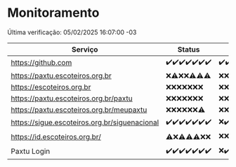 # Monitoramento

Última verificação: 05/02/2025 16:07:00 -03

|Serviço|Status|Últimas 24h|
|---|---|---|
|https://github.com|<span title="2025-01-29: OK=23">✔️</span><span title="2025-01-30: OK=23">✔️</span><span title="2025-01-31: OK=23">✔️</span><span title="2025-02-01: OK=23">✔️</span><span title="2025-02-02: OK=23">✔️</span><span title="2025-02-03: OK=23">✔️</span><span title="2025-02-04: OK=19">✔️</span>|<span title="04/02/2025 17:08:00 -03 : 200">✔️</span><span title="04/02/2025 18:07:00 -03 : 200">✔️</span><span title="04/02/2025 19:07:00 -03 : 200">✔️</span><span title="04/02/2025 20:07:00 -03 : 200">✔️</span><span title="04/02/2025 21:40:00 -03 : 200">✔️</span><span title="04/02/2025 23:08:00 -03 : 200">✔️</span><span title="05/02/2025 00:12:00 -03 : 200">✔️</span><span title="05/02/2025 01:10:00 -03 : 200">✔️</span><span title="05/02/2025 02:08:00 -03 : 200">✔️</span><span title="05/02/2025 03:12:00 -03 : 200">✔️</span><span title="05/02/2025 04:08:00 -03 : 200">✔️</span><span title="05/02/2025 05:11:00 -03 : 200">✔️</span><span title="05/02/2025 06:09:00 -03 : 200">✔️</span><span title="05/02/2025 07:08:00 -03 : 200">✔️</span><span title="05/02/2025 08:06:00 -03 : 200">✔️</span><span title="05/02/2025 09:15:00 -03 : 200">✔️</span><span title="05/02/2025 10:15:00 -03 : 200">✔️</span><span title="05/02/2025 11:07:00 -03 : 200">✔️</span><span title="05/02/2025 12:08:00 -03 : 200">✔️</span><span title="05/02/2025 13:10:00 -03 : 200">✔️</span><span title="05/02/2025 14:07:00 -03 : 200">✔️</span><span title="05/02/2025 15:11:00 -03 : 200">✔️</span><span title="05/02/2025 16:07:00 -03 : 200">✔️</span>|
|https://paxtu.escoteiros.org.br|<span title="2025-01-29: Falhas=23">❌</span><span title="2025-01-30: OK=1, Falhas=22">⚠️</span><span title="2025-01-31: Falhas=23">❌</span><span title="2025-02-01: Falhas=23">❌</span><span title="2025-02-02: OK=1, Falhas=22">⚠️</span><span title="2025-02-03: OK=4, Falhas=19">⚠️</span><span title="2025-02-04: OK=3, Falhas=16">⚠️</span>|<span title="04/02/2025 17:08:00 -03 : 403">❌</span><span title="04/02/2025 18:07:00 -03 : 403">❌</span><span title="04/02/2025 19:07:00 -03 : 403">❌</span><span title="04/02/2025 20:07:00 -03 : 403">❌</span><span title="04/02/2025 21:40:00 -03 : 403">❌</span><span title="04/02/2025 23:08:00 -03 : 403">❌</span><span title="05/02/2025 00:12:00 -03 : 403">❌</span><span title="05/02/2025 01:10:00 -03 : 403">❌</span><span title="05/02/2025 02:08:00 -03 : 403">❌</span><span title="05/02/2025 03:12:00 -03 : 403">❌</span><span title="05/02/2025 04:08:00 -03 : 403">❌</span><span title="05/02/2025 05:11:00 -03 : 403">❌</span><span title="05/02/2025 06:09:00 -03 : 403">❌</span><span title="05/02/2025 07:08:00 -03 : 403">❌</span><span title="05/02/2025 08:06:00 -03 : 403">❌</span><span title="05/02/2025 09:15:00 -03 : 403">❌</span><span title="05/02/2025 10:15:00 -03 : 403">❌</span><span title="05/02/2025 11:07:00 -03 : 403">❌</span><span title="05/02/2025 12:08:00 -03 : 403">❌</span><span title="05/02/2025 13:10:00 -03 : 403">❌</span><span title="05/02/2025 14:07:00 -03 : 403">❌</span><span title="05/02/2025 15:11:00 -03 : 403">❌</span><span title="05/02/2025 16:07:00 -03 : 403">❌</span>|
|https://escoteiros.org.br|<span title="2025-01-29: Falhas=23">❌</span><span title="2025-01-30: Falhas=23">❌</span><span title="2025-01-31: Falhas=23">❌</span><span title="2025-02-01: Falhas=23">❌</span><span title="2025-02-02: Falhas=23">❌</span><span title="2025-02-03: Falhas=23">❌</span><span title="2025-02-04: Falhas=19">❌</span>|<span title="04/02/2025 17:08:00 -03 : 403">❌</span><span title="04/02/2025 18:07:00 -03 : 403">❌</span><span title="04/02/2025 19:07:00 -03 : 403">❌</span><span title="04/02/2025 20:07:00 -03 : 403">❌</span><span title="04/02/2025 21:40:00 -03 : 403">❌</span><span title="04/02/2025 23:08:00 -03 : 403">❌</span><span title="05/02/2025 00:12:00 -03 : 403">❌</span><span title="05/02/2025 01:10:00 -03 : 403">❌</span><span title="05/02/2025 02:08:00 -03 : 403">❌</span><span title="05/02/2025 03:12:00 -03 : 403">❌</span><span title="05/02/2025 04:08:00 -03 : 403">❌</span><span title="05/02/2025 05:11:00 -03 : 403">❌</span><span title="05/02/2025 06:09:00 -03 : 403">❌</span><span title="05/02/2025 07:08:00 -03 : 403">❌</span><span title="05/02/2025 08:06:00 -03 : 403">❌</span><span title="05/02/2025 09:15:00 -03 : 403">❌</span><span title="05/02/2025 10:15:00 -03 : 403">❌</span><span title="05/02/2025 11:07:00 -03 : 403">❌</span><span title="05/02/2025 12:08:00 -03 : 403">❌</span><span title="05/02/2025 13:10:00 -03 : 403">❌</span><span title="05/02/2025 14:07:00 -03 : 403">❌</span><span title="05/02/2025 15:11:00 -03 : 403">❌</span><span title="05/02/2025 16:07:00 -03 : 403">❌</span>|
|https://paxtu.escoteiros.org.br/paxtu|<span title="2025-01-29: Falhas=23">❌</span><span title="2025-01-30: Falhas=23">❌</span><span title="2025-01-31: Falhas=23">❌</span><span title="2025-02-01: Falhas=23">❌</span><span title="2025-02-02: Falhas=23">❌</span><span title="2025-02-03: Falhas=23">❌</span><span title="2025-02-04: Falhas=19">❌</span>|<span title="04/02/2025 17:08:00 -03 : 403">❌</span><span title="04/02/2025 18:07:00 -03 : 403">❌</span><span title="04/02/2025 19:07:00 -03 : 403">❌</span><span title="04/02/2025 20:07:00 -03 : 403">❌</span><span title="04/02/2025 21:40:00 -03 : 403">❌</span><span title="04/02/2025 23:08:00 -03 : 403">❌</span><span title="05/02/2025 00:12:00 -03 : 403">❌</span><span title="05/02/2025 01:10:00 -03 : 403">❌</span><span title="05/02/2025 02:08:00 -03 : 403">❌</span><span title="05/02/2025 03:12:00 -03 : 403">❌</span><span title="05/02/2025 04:08:00 -03 : 403">❌</span><span title="05/02/2025 05:11:00 -03 : 403">❌</span><span title="05/02/2025 06:09:00 -03 : 403">❌</span><span title="05/02/2025 07:08:00 -03 : 403">❌</span><span title="05/02/2025 08:06:00 -03 : 403">❌</span><span title="05/02/2025 09:15:00 -03 : 403">❌</span><span title="05/02/2025 10:15:00 -03 : 403">❌</span><span title="05/02/2025 11:07:00 -03 : 403">❌</span><span title="05/02/2025 12:08:00 -03 : 403">❌</span><span title="05/02/2025 13:10:00 -03 : 403">❌</span><span title="05/02/2025 14:07:00 -03 : 403">❌</span><span title="05/02/2025 15:11:00 -03 : 403">❌</span><span title="05/02/2025 16:07:00 -03 : 403">❌</span>|
|https://paxtu.escoteiros.org.br/meupaxtu|<span title="2025-01-29: Falhas=23">❌</span><span title="2025-01-30: Falhas=23">❌</span><span title="2025-01-31: Falhas=23">❌</span><span title="2025-02-01: Falhas=23">❌</span><span title="2025-02-02: Falhas=23">❌</span><span title="2025-02-03: Falhas=23">❌</span><span title="2025-02-04: OK=1, Falhas=18">⚠️</span>|<span title="04/02/2025 17:08:00 -03 : 403">❌</span><span title="04/02/2025 18:07:00 -03 : 403">❌</span><span title="04/02/2025 19:07:00 -03 : 403">❌</span><span title="04/02/2025 20:07:00 -03 : 403">❌</span><span title="04/02/2025 21:40:00 -03 : 403">❌</span><span title="04/02/2025 23:08:00 -03 : 403">❌</span><span title="05/02/2025 00:12:00 -03 : 403">❌</span><span title="05/02/2025 01:10:00 -03 : 403">❌</span><span title="05/02/2025 02:08:00 -03 : 403">❌</span><span title="05/02/2025 03:12:00 -03 : 403">❌</span><span title="05/02/2025 04:08:00 -03 : 403">❌</span><span title="05/02/2025 05:11:00 -03 : 403">❌</span><span title="05/02/2025 06:09:00 -03 : 403">❌</span><span title="05/02/2025 07:08:00 -03 : 403">❌</span><span title="05/02/2025 08:06:00 -03 : 403">❌</span><span title="05/02/2025 09:15:00 -03 : 403">❌</span><span title="05/02/2025 10:15:00 -03 : 403">❌</span><span title="05/02/2025 11:07:00 -03 : 403">❌</span><span title="05/02/2025 12:08:00 -03 : 403">❌</span><span title="05/02/2025 13:10:00 -03 : 403">❌</span><span title="05/02/2025 14:07:00 -03 : 403">❌</span><span title="05/02/2025 15:11:00 -03 : 403">❌</span><span title="05/02/2025 16:07:00 -03 : 403">❌</span>|
|https://sigue.escoteiros.org.br/siguenacional|<span title="2025-01-29: OK=23">✔️</span><span title="2025-01-30: OK=23">✔️</span><span title="2025-01-31: OK=23">✔️</span><span title="2025-02-01: OK=23">✔️</span><span title="2025-02-02: OK=23">✔️</span><span title="2025-02-03: OK=23">✔️</span><span title="2025-02-04: OK=19">✔️</span>|<span title="04/02/2025 17:08:00 -03 : 0">❌</span><span title="04/02/2025 18:07:00 -03 : 200">✔️</span><span title="04/02/2025 19:07:00 -03 : 502">❌</span><span title="04/02/2025 20:07:00 -03 : 200">✔️</span><span title="04/02/2025 21:40:00 -03 : 200">✔️</span><span title="04/02/2025 23:08:00 -03 : 200">✔️</span><span title="05/02/2025 00:12:00 -03 : 200">✔️</span><span title="05/02/2025 01:10:00 -03 : 200">✔️</span><span title="05/02/2025 02:08:00 -03 : 200">✔️</span><span title="05/02/2025 03:12:00 -03 : 200">✔️</span><span title="05/02/2025 04:08:00 -03 : 200">✔️</span><span title="05/02/2025 05:11:00 -03 : 200">✔️</span><span title="05/02/2025 06:09:00 -03 : 200">✔️</span><span title="05/02/2025 07:08:00 -03 : 200">✔️</span><span title="05/02/2025 08:06:00 -03 : 200">✔️</span><span title="05/02/2025 09:15:00 -03 : 200">✔️</span><span title="05/02/2025 10:15:00 -03 : 200">✔️</span><span title="05/02/2025 11:07:00 -03 : 200">✔️</span><span title="05/02/2025 12:08:00 -03 : 200">✔️</span><span title="05/02/2025 13:10:00 -03 : 200">✔️</span><span title="05/02/2025 14:07:00 -03 : 200">✔️</span><span title="05/02/2025 15:11:00 -03 : 200">✔️</span><span title="05/02/2025 16:07:00 -03 : 200">✔️</span>|
|https://id.escoteiros.org.br/|<span title="2025-01-29: OK=1, Falhas=22">⚠️</span><span title="2025-01-30: Falhas=23">❌</span><span title="2025-01-31: OK=1, Falhas=22">⚠️</span><span title="2025-02-01: OK=1, Falhas=22">⚠️</span><span title="2025-02-02: OK=2, Falhas=21">⚠️</span><span title="2025-02-03: Falhas=23">❌</span><span title="2025-02-04: Falhas=19">❌</span>|<span title="04/02/2025 17:09:00 -03 : 403">❌</span><span title="04/02/2025 18:07:00 -03 : 403">❌</span><span title="04/02/2025 19:07:00 -03 : 403">❌</span><span title="04/02/2025 20:07:00 -03 : 403">❌</span><span title="04/02/2025 21:40:00 -03 : 403">❌</span><span title="04/02/2025 23:08:00 -03 : 200">✔️</span><span title="05/02/2025 00:12:00 -03 : 403">❌</span><span title="05/02/2025 01:10:00 -03 : 403">❌</span><span title="05/02/2025 02:08:00 -03 : 403">❌</span><span title="05/02/2025 03:12:00 -03 : 403">❌</span><span title="05/02/2025 04:08:00 -03 : 403">❌</span><span title="05/02/2025 05:11:00 -03 : 403">❌</span><span title="05/02/2025 06:09:00 -03 : 403">❌</span><span title="05/02/2025 07:08:00 -03 : 403">❌</span><span title="05/02/2025 08:06:00 -03 : 403">❌</span><span title="05/02/2025 09:15:00 -03 : 403">❌</span><span title="05/02/2025 10:15:00 -03 : 403">❌</span><span title="05/02/2025 11:07:00 -03 : 403">❌</span><span title="05/02/2025 12:08:00 -03 : 403">❌</span><span title="05/02/2025 13:10:00 -03 : 403">❌</span><span title="05/02/2025 14:07:00 -03 : 200">✔️</span><span title="05/02/2025 15:11:00 -03 : 403">❌</span><span title="05/02/2025 16:07:00 -03 : 403">❌</span>|
|Paxtu Login|<span title="2025-01-29: OK=23">✔️</span><span title="2025-01-30: OK=23">✔️</span><span title="2025-01-31: OK=23">✔️</span><span title="2025-02-01: OK=23">✔️</span><span title="2025-02-02: OK=23">✔️</span><span title="2025-02-03: OK=23">✔️</span><span title="2025-02-04: OK=19">✔️</span>|<span title="04/02/2025 17:09:00 -03 : 504">❌</span><span title="04/02/2025 18:07:00 -03 : 200">✔️</span><span title="04/02/2025 19:07:00 -03 : 502">❌</span><span title="04/02/2025 20:07:00 -03 : 200">✔️</span><span title="04/02/2025 21:40:00 -03 : 200">✔️</span><span title="04/02/2025 23:08:00 -03 : 200">✔️</span><span title="05/02/2025 00:12:00 -03 : 200">✔️</span><span title="05/02/2025 01:10:00 -03 : 200">✔️</span><span title="05/02/2025 02:08:00 -03 : 200">✔️</span><span title="05/02/2025 03:12:00 -03 : 200">✔️</span><span title="05/02/2025 04:08:00 -03 : 200">✔️</span><span title="05/02/2025 05:11:00 -03 : 200">✔️</span><span title="05/02/2025 06:09:00 -03 : 200">✔️</span><span title="05/02/2025 07:08:00 -03 : 200">✔️</span><span title="05/02/2025 08:06:00 -03 : 200">✔️</span><span title="05/02/2025 09:15:00 -03 : 200">✔️</span><span title="05/02/2025 10:15:00 -03 : 200">✔️</span><span title="05/02/2025 11:07:00 -03 : 200">✔️</span><span title="05/02/2025 12:08:00 -03 : 200">✔️</span><span title="05/02/2025 13:10:00 -03 : 200">✔️</span><span title="05/02/2025 14:07:00 -03 : 200">✔️</span><span title="05/02/2025 15:11:00 -03 : 200">✔️</span><span title="05/02/2025 16:07:00 -03 : 200">✔️</span>|
